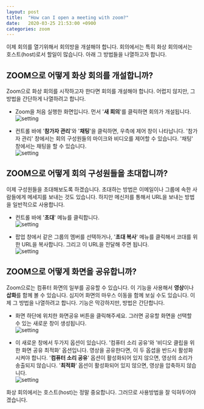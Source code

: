 ```yaml
---
layout: post
title:  "How can I open a meeting with zoom?"
date:   2020-03-25 21:53:00 +0900
categories: zoom
---
```

이제 회의를 열기위해서 회의방을 개설해야 합니다. 회의에서는 특히 화상 회의에서는 호스트(host)로서 할일이 많습니다. 
아래 그 방법들을 나열하고자 합니다.

ZOOM으로 어떻게 화상 회의를 개설합니까?
---

Zoom으로 화상 회의를 시작하고자 한다면 회의를 개설해야 합니다.
어렵지 않지만, 그 방법을 간단하게 나열하려고 합니다.

- Zoom을 처음 실행한 화면입니다. 먼서 '**새 회의**'를 클릭하면 회의가 개설됩니다.
![setting](/kys/assets/img/2020-03-25-post-01.png)

- 컨트롤 바에 '**참가자 관리**'와 '**채팅**'을 클릭하면, 우측에 제어 창이 나타납니다.
  '참가자 관리' 창에서는 회의 구성원들의 마이크와 비디오를 제어할 수 있습니다.
  '채팅' 창에서는 채팅을 할 수 있습니다.  
  ![setting](/kys/assets/img/2020-03-25-post-02.png)

ZOOM으로 어떻게 회의 구성원들을 초대합니까?
---

이제 구성원들을 초대해보도록 하겠습니다. 
초대하는 방법은 이메일이나 그룹에 속한 사람들에게 메세지를 보내는 것도 있습니다. 
하지만 메신저를 통해서 URL을 보내는 방법을 일반적으로 사용합니다.

- 컨트롤 바에 '**초대**' 메뉴를 클릭합니다.        
![setting](/kys/assets/img/2020-03-25-post-03.png)

- 팝업 창에서 같은 그룹의 멤버를 선택하거나, '**초대 복사**' 메뉴를 클릭해서 코대를 위한 URL을 복사합니다.
그리고 이 URL을 전달해 주면 됩니다.  
![setting](/kys/assets/img/2020-03-25-post-04.png)

ZOOM으로 어떻게 화면을 공유합니까?
---

Zoom으로는 컴퓨터 화면의 일부를 공유할 수 있습니다. 
이 기능을 사용해서 **영상**이나 **삽화**를 함께 볼 수 있습니다. 
심지어 화면의 마우스 이동을 함께 보실 수도 있습니다.
이제 그 방법을 나열하려고 합니다. 
기능은 막강하지만, 방법은 간단합니다.

- 화면 하단에 위치한 화면공유 버튼을 클릭해주세요. 
  그러면 공유할 화면을 선택할 수 있는 새로운 창이 생성됩니다.   
  ![setting](/kys/assets/img/2020-03-25-post-05.png) 

- 이 새로운 창에서 두가지 옵션이 있습니다. 
  '컴퓨터 소리 공유'와 '비디오 클립을 위한 화면 공유 최적화' 옵션입니다.
  영상을 공유한다면, 이 두 옵셥을 반드시 활성화 시켜야 합니다. 
  '**컴퓨터 소리 공유**' 옵션이 활성화되어 있지 않으면, 영상의 소리가 송출되지 않습니다.
  '**최적화**' 옵션이 활성화되어 있지 않으면, 영상을 압축하지 않습니다.   
  ![setting](/kys/assets/img/2020-03-25-post-06.png)

화상 회의에서는 호스트(host)는 정말 중요합니다. 
그러므로 사용방법을 잘 익혀두어야 겠습니다.